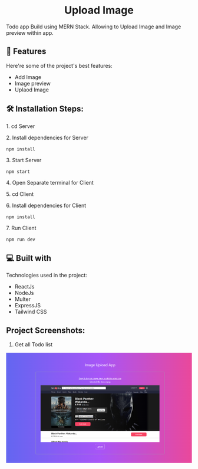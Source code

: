 <h1 align="center" id="title">Upload Image</h1>

<p id="description">Todo app Build using MERN Stack. Allowing to Upload Image and Image preview within app.</p>

  
  
<h2>🧐 Features</h2>

Here're some of the project's best features:

*   Add Image
*   Image preview
*   Uplaod Image


<h2>🛠️ Installation Steps:</h2>

<p>1. cd Server</p>

<p>2. Install dependencies for Server</p>

```
npm install
```

<p>3. Start Server</p>

```
npm start
```

<p>4. Open Separate terminal for Client</p>

<p>5. cd Client</p>

<p>6. Install dependencies for Client</p>

```
npm install
```

<p>7. Run Client</p>

```
npm run dev
```

  
<h2>💻 Built with</h2>

Technologies used in the project:

*   ReactJs
*   NodeJs
*   Multer
*   ExpressJS
*   Tailwind CSS


<h2>Project Screenshots:</h2>

1. Get all Todo list

<img src="https://github.com/akashpawar43/Full-Stack-Task/blob/master/client/src/assets/localhost_5173.png" alt="project-screenshot" >
